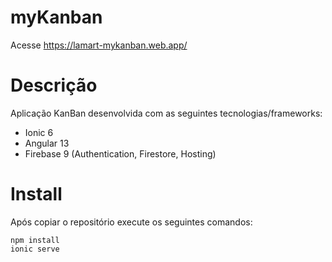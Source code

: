 # myKanban

Acesse <https://lamart-mykanban.web.app/>

# Descrição

Aplicação KanBan desenvolvida com as seguintes tecnologias/frameworks:

- Ionic 6
- Angular 13
- Firebase 9 (Authentication, Firestore, Hosting)

# Install

Após copiar o repositório execute os seguintes comandos:

```
npm install
ionic serve
```
